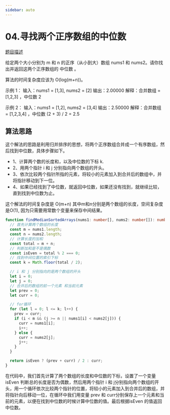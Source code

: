 ```yaml
---
sidebar: auto
---
```


# 04.寻找两个正序数组的中位数
[题目描述](https://leetcode.cn/problems/median-of-two-sorted-arrays/description/)

给定两个大小分别为 m 和 n 的正序（从小到大）数组 nums1 和 nums2。请你找出并返回这两个正序数组的 中位数 。

算法的时间复杂度应该为 O(log(m+n))。

示例 1：
输入：nums1 = [1,3], nums2 = [2]
输出：2.00000
解释：合并数组 = [1,2,3] ，中位数 2

示例 2：
输入：nums1 = [1,2], nums2 = [3,4]
输出：2.50000
解释：合并数组 = [1,2,3,4] ，中位数 (2 + 3) / 2 = 2.5

## 算法思路
这个解法的思路是利用归并排序的思想，将两个正序数组合并成一个有序数组，然后找到中位数，具体步骤如下。
- 1、计算两个数的长度和，以及中位数的下标 k.
- 2、用两个指针 i 和 j 分别指向两个数组的开头。
- 3、依次比较两个指针所指的元素，将较小的元素加入到合并后的数组中，并将指针移动到下一位。
- 4、如果已经找到了中位数，就返回中位数，如果还没有找到，就继续比较，直到找到中位数为止。

这个解法的时间复杂度是 O(m+n) 其中m和n分别是两个数组的长度，空间复杂度是O(1), 因为只需要用常数个变量来保存中间结果。

```ts
function findMedianSortedArrays(nums1: number[], nums2: number[]): number {
  // 首先计算两个数组的长度
  const m = nums1.length;
  const n = nums2.length;
  // 计算长度的加和
  const total = m + n;
  // 判断加和是不是偶数
  const isEven = total % 2 === 0;
  // 找到中间位置的索引下标
  const k = Math.floor(total / 2);

  // i 和 j 分别指向的是两个数组的开头
  let i = 0;
  let j = 0;
  // 合并后的数组的前一个元素 和当前元素
  let prev = 0;
  let curr = 0;

  // for循环 
  for (let l = 0; l <= k; l++) {
    prev = curr;
    if (i < m && (j >= n || nums1[i] < nums2[j])) {
      curr = nums1[i];
      i++;
    } else {
      curr = nums2[j];
      j++;
    }
  }

  return isEven ? (prev + curr) / 2 : curr;
}
```

在代码中，我们首先计算了两个数组的长度和中位数的下标，设置了一个变量 isEven 判断总的长度是否为偶数，然后用两个指针 i 和 j分别指向两个数组的开头，用一个循环依次比较两个指针的位置，将较小的元素加入到合并后的数组，并将指针向后移动一位，在循环中我们用变量 prev 和 curr分别保存上一个元素和当前的元素，以便在找到中位数的时候计算中位数的值。最后根据isEven 的值返回中位数。

